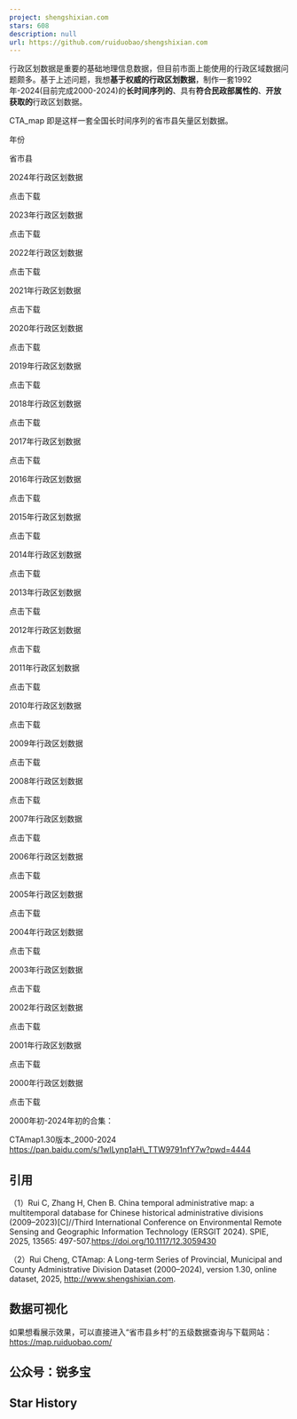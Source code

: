 ```yaml
---
project: shengshixian.com
stars: 608
description: null
url: https://github.com/ruiduobao/shengshixian.com
---
```


行政区划数据是重要的基础地理信息数据，但目前市面上能使用的行政区域数据问题颇多。基于上述问题，我想**基于权威的行政区划数据**，制作一套1992年-2024(目前完成2000-2024)的**长时间序列的**、具有**符合民政部属性的**、**开放获取的**行政区划数据。

CTA\_map 即是这样一套全国长时间序列的省市县矢量区划数据。

年份

省市县

2024年行政区划数据

点击下载

2023年行政区划数据

点击下载

2022年行政区划数据

点击下载

2021年行政区划数据

点击下载

2020年行政区划数据

点击下载

2019年行政区划数据

点击下载

2018年行政区划数据

点击下载

2017年行政区划数据

点击下载

2016年行政区划数据

点击下载

2015年行政区划数据

点击下载

2014年行政区划数据

点击下载

2013年行政区划数据

点击下载

2012年行政区划数据

点击下载

2011年行政区划数据

点击下载

2010年行政区划数据

点击下载

2009年行政区划数据

点击下载

2008年行政区划数据

点击下载

2007年行政区划数据

点击下载

2006年行政区划数据

点击下载

2005年行政区划数据

点击下载

2004年行政区划数据

点击下载

2003年行政区划数据

点击下载

2002年行政区划数据

点击下载

2001年行政区划数据

点击下载

2000年行政区划数据

点击下载

2000年初-2024年初的合集：

CTAmap1.30版本\_2000-2024  
https://pan.baidu.com/s/1wILynp1aH\_TTW9791nfY7w?pwd=4444

引用
--

（1）Rui C, Zhang H, Chen B. China temporal administrative map: a multitemporal database for Chinese historical administrative divisions (2009–2023)\[C\]//Third International Conference on Environmental Remote Sensing and Geographic Information Technology (ERSGIT 2024). SPIE, 2025, 13565: 497-507.https://doi.org/10.1117/12.3059430

（2）Rui Cheng, CTAmap: A Long-term Series of Provincial, Municipal and County Administrative Division Dataset (2000–2024), version 1.30, online dataset, 2025, http://www.shengshixian.com.

数据可视化
-----

如果想看展示效果，可以直接进入“省市县乡村”的五级数据查询与下载网站：https://map.ruiduobao.com/

公众号：锐多宝
-------

Star History
------------
